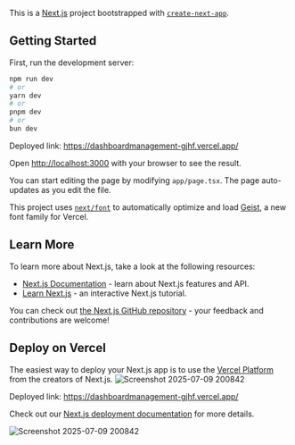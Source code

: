 This is a [Next.js](https://nextjs.org) project bootstrapped with [`create-next-app`](https://nextjs.org/docs/app/api-reference/cli/create-next-app).

## Getting Started

First, run the development server:

```bash
npm run dev
# or
yarn dev
# or
pnpm dev
# or
bun dev
```

Deployed link: https://dashboardmanagement-gjhf.vercel.app/

Open [http://localhost:3000](http://localhost:3000) with your browser to see the result.

You can start editing the page by modifying `app/page.tsx`. The page auto-updates as you edit the file.

This project uses [`next/font`](https://nextjs.org/docs/app/building-your-application/optimizing/fonts) to automatically optimize and load [Geist](https://vercel.com/font), a new font family for Vercel.

## Learn More

To learn more about Next.js, take a look at the following resources:

- [Next.js Documentation](https://nextjs.org/docs) - learn about Next.js features and API.
- [Learn Next.js](https://nextjs.org/learn) - an interactive Next.js tutorial.

You can check out [the Next.js GitHub repository](https://github.com/vercel/next.js) - your feedback and contributions are welcome!

## Deploy on Vercel

The easiest way to deploy your Next.js app is to use the [Vercel Platform](https://vercel.com/new?utm_medium=default-template&filter=next.js&utm_source=create-next-app&utm_campaign=create-next-app-readme) from the creators of Next.js.
![Screenshot 2025-07-09 200842](https://github.com/user-attachments/assets/ecb621ab-25c2-455e-abb8-c94cbb4a2582)


Deployed link: https://dashboardmanagement-gjhf.vercel.app/

Check out our [Next.js deployment documentation](https://nextjs.org/docs/app/building-your-application/deploying) for more details.

![Screenshot 2025-07-09 200842](https://github.com/user-attachments/assets/d6e7ea85-7199-40e9-8493-c7b4c1a060ce)

